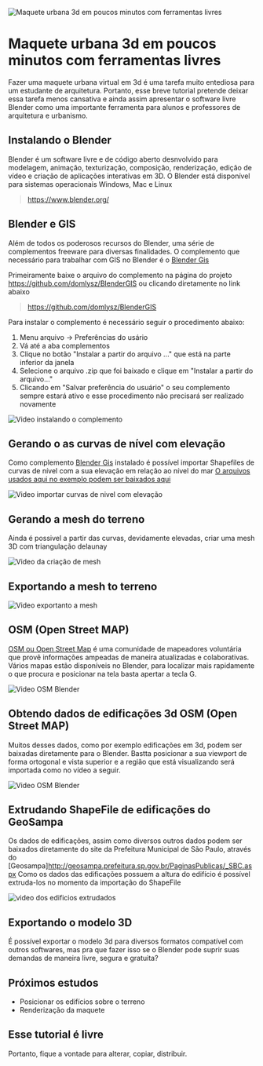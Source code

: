 ![Maquete urbana 3d em poucos minutos com ferramentas livres](https://github.com/arquiteturalivre/maqueteurbana3d/blob/master/imagens/teaser.gif?raw=true)

# Maquete urbana 3d em poucos minutos com ferramentas livres

Fazer uma maquete urbana virtual em 3d é uma tarefa muito entediosa para um estudante de arquitetura.
Portanto, esse breve tutorial pretende deixar essa tarefa menos cansativa e ainda assim apresentar o software livre Blender como uma importante ferramenta para alunos e professores de arquitetura e urbanismo.

## Instalando o Blender

Blender é um software livre e de código aberto desnvolvido para modelagem, animação, texturização, composição, renderização, edição de vídeo e criação de aplicações interativas em 3D.
O Blender está disponível para sistemas operacionais Windows, Mac e Linux

> https://www.blender.org/

## Blender e GIS

Além de todos os poderosos recursos do Blender, uma série de complementos freeware para diversas finalidades. O complemento que necessário para trabalhar com GIS no Blender é o [Blender Gis](https://github.com/domlysz/BlenderGIS)

Primeiramente baixe o arquivo do complemento na página do projeto https://github.com/domlysz/BlenderGIS ou clicando diretamente no link abaixo

> https://github.com/domlysz/BlenderGIS

Para instalar o complemento é necessário seguir o procedimento abaixo:

1. Menu arquivo -> Preferências do usário
2. Vá até a aba complementos
3. Clique no botão "Instalar a partir do arquivo ..." que está na parte inferior da janela
4. Selecione o arquivo .zip que foi baixado e clique em "Instalar a partir do arquivo..."
5. Clicando em "Salvar preferência do usuário" o seu complemento sempre estará ativo e esse procedimento não precisará ser realizado novamente

![Video instalando o complemento](http://i.giphy.com/l0Ex8HwtpA9M2LdwA.gif)

## Gerando o as curvas de nível com elevação

Como complemento [Blender Gis](https://github.com/domlysz/BlenderGIS) instalado é possível importar Shapefiles de curvas de nível com a sua elevação em relação ao nível do mar
[O arquivos usados aqui no exemplo podem ser baixados aqui](https://github.com/arquiteturalivre/maqueteurbana3d/tree/master/arquivos)

![Video importar curvas de nivel com elevação](https://github.com/arquiteturalivre/maqueteurbana3d/blob/master/imagens/curvas_de_nivel_com_elevacao.gif?raw=true)

## Gerando a mesh do terreno

Ainda é possivel a partir das curvas, devidamente elevadas, criar uma mesh 3D com triangulação delaunay

![Video da criação de mesh](https://raw.githubusercontent.com/arquiteturalivre/maqueteurbana3d/master/imagens/criacao_de_mesh_triangulado.gif)

## Exportando a mesh to terreno

![Video exportanto a mesh](https://raw.githubusercontent.com/arquiteturalivre/maqueteurbana3d/master/imagens/exportando_mesh.gif)

## OSM (Open Street MAP)

[OSM ou Open Street Map](https://www.openstreetmap.org/about) é uma comunidade de mapeadores voluntária que provê informações ampeadas de maneira atualizadas e colaborativas.
Vários mapas estão disponíveis no Blender, para localizar mais rapidamente o que procura e posicionar na tela basta apertar a tecla G.

![Video OSM Blender](https://raw.githubusercontent.com/arquiteturalivre/maqueteurbana3d/master/imagens/osm.gif)

## Obtendo dados de edificações 3d OSM (Open Street MAP)

Muitos desses dados, como por exemplo edificações em 3d, podem ser baixadas diretamente para o Blender.
Bastta posicionar a sua viewport de forma ortogonal e vista superior e a região que está visualizando será importada como no vídeo a seguir.

![Video OSM Blender](https://github.com/arquiteturalivre/maqueteurbana3d/blob/master/imagens/edificacoes_osm.gif?raw=true)

## Extrudando ShapeFile de edificações do GeoSampa

Os dados de edificações, assim como diversos outros dados podem ser baixados diretamente do site da Prefeitura Municipal de São Paulo, através do [Geosampa]http://geosampa.prefeitura.sp.gov.br/PaginasPublicas/_SBC.aspx
Como os dados das edificações possuem a altura do edifício é possível extruda-los no momento da importação do ShapeFile

![video dos edificios extrudados](https://github.com/arquiteturalivre/maqueteurbana3d/blob/master/imagens/import_edificacoes_shp.gif?raw=true)

## Exportando o modelo 3D

É possível exportar o modelo 3d para diversos formatos compatível com outros softwares, mas pra que fazer isso se o Blender pode suprir suas demandas de maneira livre, segura e gratuita?

## Próximos estudos

* Posicionar os edifícios sobre o terreno
* Renderização da maquete

## Esse tutorial é livre

Portanto, fique a vontade para alterar, copiar, distribuir.



